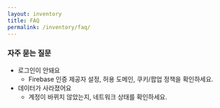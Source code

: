 ```yaml
---
layout: inventory
title: FAQ
permalink: /inventory/faq/
---
```


### 자주 묻는 질문

- 로그인이 안돼요
  - Firebase 인증 제공자 설정, 허용 도메인, 쿠키/팝업 정책을 확인하세요.
- 데이터가 사라졌어요
  - 계정이 바뀌지 않았는지, 네트워크 상태를 확인하세요.
